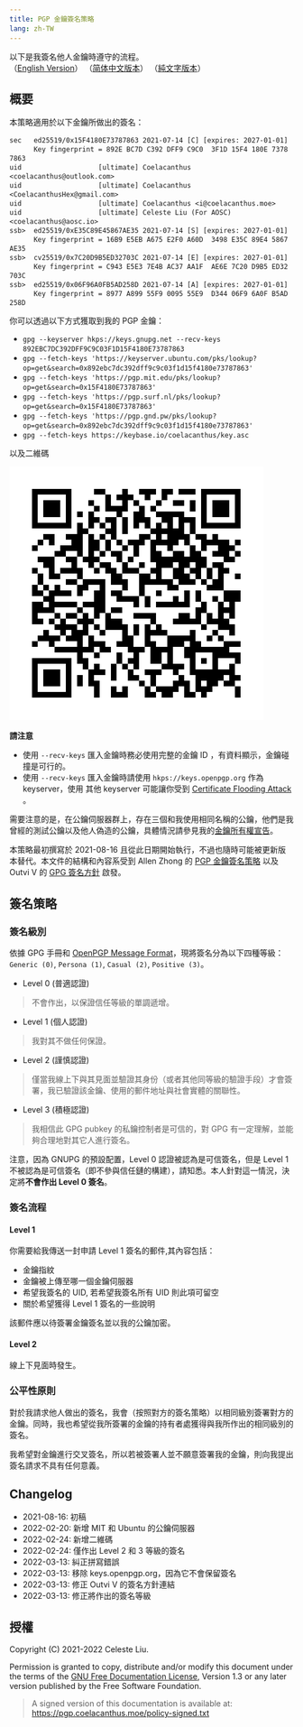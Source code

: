```yaml
---
title: PGP 金鑰簽名策略
lang: zh-TW
---
```


以下是我簽名他人金鑰時遵守的流程。\
（[English Version](./pgp-policy.en.html)）
（[简体中文版本](./pgp-policy.zh-CN.html)）
（[純文字版本](./policy.txt)）

## 概要

本策略適用於以下金鑰所做出的簽名：
```
sec   ed25519/0x15F4180E73787863 2021-07-14 [C] [expires: 2027-01-01]
      Key fingerprint = 892E BC7D C392 DFF9 C9C0  3F1D 15F4 180E 7378 7863
uid                   [ultimate] Coelacanthus <coelacanthus@outlook.com>
uid                   [ultimate] Coelacanthus <CoelacanthusHex@gmail.com>
uid                   [ultimate] Coelacanthus <i@coelacanthus.moe>
uid                   [ultimate] Celeste Liu (For AOSC) <coelacanthus@aosc.io>
ssb>  ed25519/0xE35C89E45867AE35 2021-07-14 [S] [expires: 2027-01-01]
      Key fingerprint = 16B9 E5EB A675 E2F0 A60D  3498 E35C 89E4 5867 AE35
ssb>  cv25519/0x7C20D9B5ED32703C 2021-07-14 [E] [expires: 2027-01-01]
      Key fingerprint = C943 E5E3 7E4B AC37 AA1F  AE6E 7C20 D9B5 ED32 703C
ssb>  ed25519/0x06F96A0FB5AD258D 2021-07-14 [A] [expires: 2027-01-01]
      Key fingerprint = 8977 A899 55F9 0095 55E9  D344 06F9 6A0F B5AD 258D
```

你可以透過以下方式獲取到我的 PGP 金鑰：

- `gpg --keyserver hkps://keys.gnupg.net --recv-keys 892EBC7DC392DFF9C9C03F1D15F4180E73787863`
- `gpg --fetch-keys 'https://keyserver.ubuntu.com/pks/lookup?op=get&search=0x892ebc7dc392dff9c9c03f1d15f4180e73787863'`
- `gpg --fetch-keys 'https://pgp.mit.edu/pks/lookup?op=get&search=0x15F4180E73787863'`
- `gpg --fetch-keys 'https://pgp.surf.nl/pks/lookup?op=get&search=0x15F4180E73787863'`
- `gpg --fetch-keys 'https://pgp.gnd.pw/pks/lookup?op=get&search=0x892ebc7dc392dff9c9c03f1d15f4180e73787863'`
- `gpg --fetch-keys https://keybase.io/coelacanthus/key.asc`

以及二維碼

[![](../public-key.png)](https://pgp.coelacanthus.moe/public-key.png)

**請注意**

- 使用 `--recv-keys` 匯入金鑰時務必使用完整的金鑰 ID ，有資料顯示，金鑰碰撞是可行的。
- 使用 `--recv-keys` 匯入金鑰時請使用 `hkps://keys.openpgp.org` 作為 keyserver，使用 其他 keyserver 可能讓你受到 [Certificate Flooding Attack](https://dkg.fifthhorseman.net/blog/openpgp-certificate-flooding.html) 。

需要注意的是，在公鑰伺服器群上，存在三個和我使用相同名稱的公鑰，他們是我曾經的測試公鑰以及他人偽造的公鑰，具體情況請參見我的[金鑰所有權宣告](https://pgp.coelacanthus.moe/key-ownership-statement.txt)。

本策略最初撰寫於 2021-08-16 且從此日期開始執行，不過也隨時可能被更新版本替代。本文件的結構和內容系受到 Allen Zhong 的 [PGP 金鑰簽名策略](https://atr.me/~pgp/policy-cn.html) 以及 Outvi V 的 [GPG 簽名方針](https://blog.outv.im/p/gpg-policy/) 啟發。

## 簽名策略

### 簽名級別

依據 GPG 手冊和 [OpenPGP Message Format](https://datatracker.ietf.org/doc/html/rfc4880)，現將簽名分為以下四種等級：`Generic (0)`, `Persona (1)`, `Casual (2)`, `Positive (3)`。

-	Level 0 (普適認證)

> 不會作出，以保證信任等級的單調遞增。

-	Level 1 (個人認證)

> 我對其不做任何保證。

-	Level 2 (謹慎認證)

> 僅當我線上下與其見面並驗證其身份（或者其他同等級的驗證手段）才會簽署，我已驗證該金鑰、使用的郵件地址與社會實體的關聯性。

-	Level 3 (積極認證)

> 我相信此 GPG pubkey 的私鑰控制者是可信的，對 GPG 有一定理解，並能夠合理地對其它人進行簽名。

注意，因為 GNUPG 的預設配置，Level 0 認證被認為是可信簽名，但是 Level 1 不被認為是可信簽名（即不參與信任鏈的構建），請知悉。本人針對這一情況，決定將**不會作出 Level 0 簽名**。

### 簽名流程

#### Level 1

你需要給我傳送一封申請 Level 1 簽名的郵件,其內容包括：

-	金鑰指紋
-	金鑰被上傳至哪一個金鑰伺服器
-	希望我簽名的 UID, 若希望我簽名所有 UID 則此項可留空
-	關於希望獲得 Level 1 簽名的一些說明

該郵件應以待簽署金鑰簽名並以我的公鑰加密。

#### Level 2

線上下見面時發生。

### 公平性原則

對於我請求他人做出的簽名，我會（按照對方的簽名策略）以相同級別簽署對方的金鑰。同時，我也希望從我所簽署的金鑰的持有者處獲得與我所作出的相同級別的簽名。

我希望對金鑰進行交叉簽名，所以若被簽署人並不願意簽署我的金鑰，則向我提出簽名請求不具有任何意義。

## Changelog

- 2021-08-16: 初稿
- 2022-02-20: 新增 MIT 和 Ubuntu 的公鑰伺服器
- 2022-02-24: 新增二維碼
- 2022-02-24: 僅作出 Level 2 和 3 等級的簽名
- 2022-03-13: 糾正拼寫錯誤
- 2022-03-13: 移除 keys.openpgp.org，因為它不會保留簽名
- 2022-03-13: 修正 Outvi V 的簽名方針連結
- 2022-03-13: 修正將作出的簽名等級

## 授權

Copyright (C) 2021-2022 Celeste Liu.

Permission is granted to copy, distribute and/or modify this document under the terms of the [GNU Free Documentation License](https://www.gnu.org/licenses/fdl.html), Version 1.3 or any later version published by the Free Software Foundation.

> A signed version of this documentation is available at:
> https://pgp.coelacanthus.moe/policy-signed.txt
